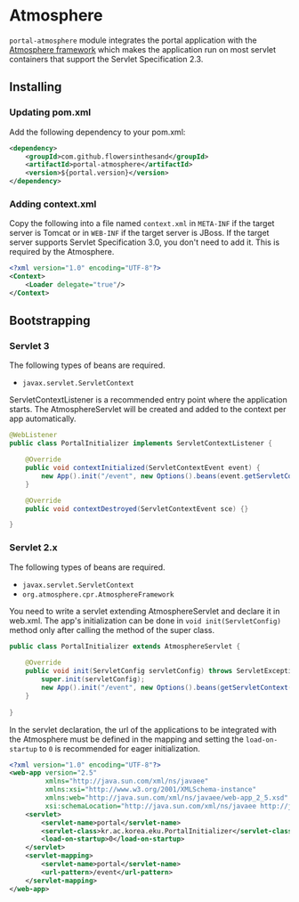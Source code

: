 # Atmosphere
`portal-atmosphere` module integrates the portal application with the [Atmosphere framework](https://github.com/atmosphere/atmosphere/) which makes the application run on most servlet containers that support the Servlet Specification 2.3. 

## Installing
### Updating pom.xml
Add the following dependency to your pom.xml:
```xml
<dependency>
    <groupId>com.github.flowersinthesand</groupId>
    <artifactId>portal-atmosphere</artifactId>
    <version>${portal.version}</version>
</dependency>
```

### Adding context.xml
Copy the following into a file named `context.xml` in `META-INF` if the target server is Tomcat or in `WEB-INF` if the target server is JBoss. If the target server supports Servlet Specification 3.0, you don't need to add it. This is required by the Atmosphere.
```xml
<?xml version="1.0" encoding="UTF-8"?>
<Context>
    <Loader delegate="true"/>
</Context>
```

## Bootstrapping

### Servlet 3
The following types of beans are required. 
 * `javax.servlet.ServletContext`
 
ServletContextListener is a recommended entry point where the application starts. The AtmosphereServlet will be created and added to the context per app automatically.

```java
@WebListener
public class PortalInitializer implements ServletContextListener {

    @Override
    public void contextInitialized(ServletContextEvent event) {
        new App().init("/event", new Options().beans(event.getServletContext())).register();
    }

    @Override
    public void contextDestroyed(ServletContextEvent sce) {}

}
```

### Servlet 2.x
The following types of beans are required.
 * `javax.servlet.ServletContext`
 * `org.atmosphere.cpr.AtmosphereFramework`

You need to write a servlet extending AtmosphereServlet and declare it in web.xml. The app's initialization can be done in `void init(ServletConfig)` method only after calling the method of the super class.

```java
public class PortalInitializer extends AtmosphereServlet {
    
    @Override
    public void init(ServletConfig servletConfig) throws ServletException {
        super.init(servletConfig);
        new App().init("/event", new Options().beans(getServletContext(), framework)).register();
    }
    
}

```

In the servlet declaration, the url of the applications to be integrated with the Atmosphere must be defined in the mapping and setting the `load-on-startup` to `0` is recommended for eager initialization.

```xml
<?xml version="1.0" encoding="UTF-8"?>
<web-app version="2.5" 
         xmlns="http://java.sun.com/xml/ns/javaee" 
         xmlns:xsi="http://www.w3.org/2001/XMLSchema-instance"
         xmlns:web="http://java.sun.com/xml/ns/javaee/web-app_2_5.xsd"
         xsi:schemaLocation="http://java.sun.com/xml/ns/javaee http://java.sun.com/xml/ns/javaee/web-app_2_5.xsd">
    <servlet>
        <servlet-name>portal</servlet-name>
        <servlet-class>kr.ac.korea.eku.PortalInitializer</servlet-class>
        <load-on-startup>0</load-on-startup>
    </servlet>
    <servlet-mapping>
        <servlet-name>portal</servlet-name>
        <url-pattern>/event</url-pattern>
    </servlet-mapping>
</web-app>
```
